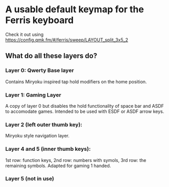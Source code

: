 A usable default keymap for the Ferris keyboard
===============================================

Check it out using https://config.qmk.fm/#/ferris/sweep/LAYOUT_split_3x5_2

What do all these layers do?
----------------------------

### Layer 0: Qwerty Base layer 
Contains Miryoku inspired tap hold modifiers on the home position.

### Layer 1: Gaming Layer
A copy of layer 0 but disables the hold functionality of space bar and ASDF to accomodate games. Intended to be used with ESDF or ASDF arrow keys. 

### Layer 2 (left outer thumb key):
Miryoku style navigation layer.

### Layer 4 and 5 (inner thumb keys): 
1st row: function keys, 2nd row: numbers with symols, 3rd row: the remaining symbols. Adapted for gaming 1 handed.

### Layer 5 (not in use)
